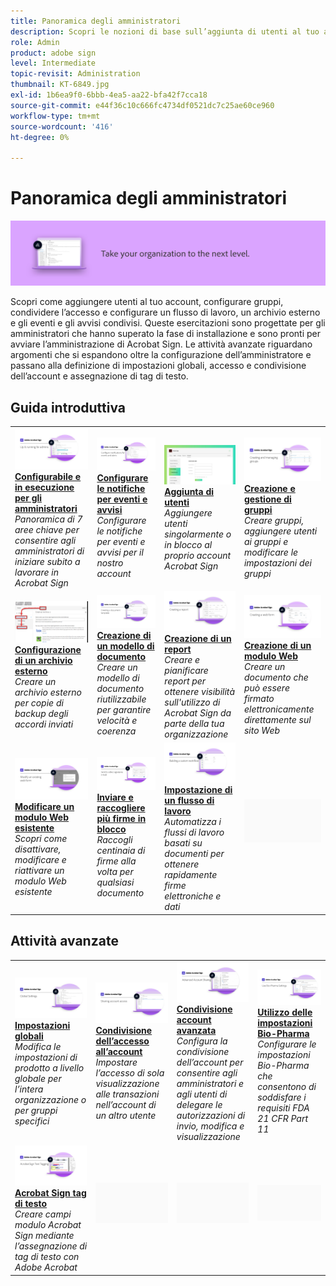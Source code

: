 ```yaml
---
title: Panoramica degli amministratori
description: Scopri le nozioni di base sull’aggiunta di utenti al tuo account, la configurazione di gruppi, la condivisione dell’accesso e l’impostazione di un flusso di lavoro, un archivio esterno, eventi e avvisi condivisi
role: Admin
product: adobe sign
level: Intermediate
topic-revisit: Administration
thumbnail: KT-6849.jpg
exl-id: 1b6ea9f0-6bbb-4ea5-aa22-bfa42f7cca18
source-git-commit: e44f36c10c666fc4734df0521dc7c25ae60ce960
workflow-type: tm+mt
source-wordcount: '416'
ht-degree: 0%

---
```


# Panoramica degli amministratori

![Immagine Amministratori Sign](../assets/Hero-Admin.png)

Scopri come aggiungere utenti al tuo account, configurare gruppi, condividere l’accesso e configurare un flusso di lavoro, un archivio esterno e gli eventi e gli avvisi condivisi. Queste esercitazioni sono progettate per gli amministratori che hanno superato la fase di installazione e sono pronti per avviare l’amministrazione di Acrobat Sign. Le attività avanzate riguardano argomenti che si espandono oltre la configurazione dell’amministratore e passano alla definizione di impostazioni globali, accesso e condivisione dell’account e assegnazione di tag di testo.

## Guida introduttiva

<table style="table-layout:fixed">
<tr>
  <td>
    <a href="up-and-running-admin.md">
      <img alt="Installazione e funzionamento per gli amministratori" src="../assets/Up-Running.png" />
    </a>
    <div>
    <a href="up-and-running-admin.md"><strong>Configurabile e in esecuzione per gli amministratori</strong></a>
    </div>
    <em>Panoramica di 7 aree chiave per consentire agli amministratori di iniziare subito a lavorare in Acrobat Sign</em>
    <br>
  </td>
  <td>
    <a href="set-up-shared-events-and-alert.md">
      <img alt="Impostazione di eventi e avvisi condivisi" src="../assets/Notifications_1280.png" />
    </a>
    <div>
    <a href="set-up-shared-events-and-alert.md"><strong>Configurare le notifiche per eventi e avvisi</strong></a>
    </div>
    <em>Configurare le notifiche per eventi e avvisi per il nostro account</em>
    <br>
  </td>
  <td>
    <a href="add-users-to-your-account.md">
      <img alt="Aggiunta di server" src="../assets/Adding-Users.png" />
    </a>
    <div>
    <a href="add-users-to-your-account.md"><strong>Aggiunta di utenti</strong></a>
    </div>
    <em>Aggiungere utenti singolarmente o in blocco al proprio account Acrobat Sign</em>
    <br>
  </td>
  <td>
    <a href="create-and-manage-groups.md">
      <img alt="Creazione e gestione dei gruppi" src="../assets/Creating-Groups.png" />
    </a>
    <div>
    <a href="create-and-manage-groups.md"><strong>Creazione e gestione di gruppi</strong></a>
    </div>
    <em>Creare gruppi, aggiungere utenti ai gruppi e modificare le impostazioni dei gruppi</em>
    <br>
  </td>
</tr>
<tr>
 <td>
    <a href="set-up-your-external-archive.md">
      <img alt="Configurazione di un archivio esterno" src="../assets/ExternalArchive.png" />
    </a>
    <div>
    <a href="set-up-your-external-archive.md"><strong>Configurazione di un archivio esterno</strong></a>
    </div>
    <em>Creare un archivio esterno per copie di backup degli accordi inviati</em>
    <br>
  </td>
  <td>
    <a href="../sign-advanced-users/create-a-template.md">
      <img alt="Creazione di un modello di documento" src="../assets/Template.png" />
    </a>
    <div>
    <a href="../sign-advanced-users/create-a-template.md"><strong>Creazione di un modello di documento</strong></a>
    </div>
    <em>Creare un modello di documento riutilizzabile per garantire velocità e coerenza</em>
    <br>
  </td>
  <td>
    <a href="create-a-report.md">
      <img alt="Creazione di un report" src="../assets/Report.png" />
    </a>
    <div>
    <a href="create-a-report.md"><strong>Creazione di un report</strong></a>
    </div>
    <em>Creare e pianificare report per ottenere visibilità sull'utilizzo di Acrobat Sign da parte della tua organizzazione</em>
    <br>
  </td>
  <td>
    <a href="../sign-advanced-users/webform.md">
      <img alt="Creazione di un modulo Web" src="../assets/Webform.png" />
    </a>
    <div>
    <a href="../sign-advanced-users/webform.md"><strong>Creazione di un modulo Web</strong></a>
    </div>
    <em>Creare un documento che può essere firmato elettronicamente direttamente sul sito Web</em>
    <br>
  </td>
</tr>
<tr>
  <td>
    <a href="../sign-advanced-users/modify-webform.md">
      <img alt="Modificare un modulo Web esistente" src="../assets/Modifywebform.png" />
    </a>
    <div>
    <a href="../sign-advanced-users/modify-webform.md"><strong>Modificare un modulo Web esistente</strong></a>
    </div>
    <em>Scopri come disattivare, modificare e riattivare un modulo Web esistente</em>
    <br>
  </td>
  <td>
    <a href="../sign-advanced-users/megasign.md">
      <img alt="Inviare e raccogliere più firme in blocco" src="../assets/Megasign.png" />
    </a>
    <div>
    <a href="../sign-advanced-users/megasign.md"><strong>Inviare e raccogliere più firme in blocco</strong></a>
    </div>
    <em>Raccogli centinaia di firme alla volta per qualsiasi documento</em>
    <br>
  </td>
  <td>
    <a href="building-a-custom-workflow.md">
      <img alt="Impostazione di un flusso di lavoro" src="../assets/BuildingWorkflow.png" />
    </a>
    <div>
    <a href="building-a-custom-workflow.md"><strong>Impostazione di un flusso di lavoro</strong></a>
    </div>
    <em>Automatizza i flussi di lavoro basati su documenti per ottenere rapidamente firme elettroniche e dati</em>
    <br>
  </td>
  <td>
    <img alt="Spaziatore" src="../assets/Grayspacer.png" />
    <div>
    <br>
  </td>
</tr>
</table>

## Attività avanzate

<table style="table-layout:fixed">
<tr>
  <td>
    <a href="learn-about-global-settings.md">
      <img alt="Impostazioni globali" src="../assets/GlobalSettings_1280.png">
    </a>
    <div>
    <a href="learn-about-global-settings.md"><strong>Impostazioni globali</strong></a>
    </div>
    <em>Modifica le impostazioni di prodotto a livello globale per l’intera organizzazione o per gruppi specifici</em>
    <br>
  </td>
  <td>
    <a href="share-account-access.md">
      <img alt="Condivisione dell’accesso all’account" src="../assets/SharingAccess.png" />
    </a>  
    <div>
    <a href="share-account-access.md"><strong>Condivisione dell’accesso all’account</strong></a>
    </div>
    <em>Impostare l’accesso di sola visualizzazione alle transazioni nell’account di un altro utente</em>
    <br>
  </td>
  <td>
    <a href="advanced-account-sharing.md">
      <img alt="Condivisione account avanzata" src="../assets/AdvancedSharing_1280.png" />
    </a>
    <div>
    <a href="advanced-account-sharing.md"><strong>Condivisione account avanzata</strong></a>
    </div>
    <em>Configura la condivisione dell’account per consentire agli amministratori e agli utenti di delegare le autorizzazioni di invio, modifica e visualizzazione</em>
    <br>
  </td>
  <td>
    <a href="use-bio-pharma-settings.md">
      <img alt="Utilizzo delle impostazioni Bio-Pharma" src="../assets/Bio_1280.png" />
    </a>
    <div>
    <a href="use-bio-pharma-settings.md"><strong>Utilizzo delle impostazioni Bio-Pharma</strong></a>
    </div>
    <em>Configurare le impostazioni Bio-Pharma che consentono di soddisfare i requisiti FDA 21 CFR Part 11</em>
    <br>
  </td> 
</tr>
<tr>
   <td>
     <a href="../sign-advanced-users/adobe-sign-text-tagging.md">
      <img alt="Acrobat Sign tag di testo" src="../assets/Text-Tagging.png" />
    </a>
    <div>
    <a href="../sign-advanced-users/adobe-sign-text-tagging.md"><strong>Acrobat Sign tag di testo</strong></a>
    <div>
    <em>Creare campi modulo Acrobat Sign mediante l’assegnazione di tag di testo con Adobe Acrobat</em>
    <br>
  </td>
  <td>
    <img alt="Spaziatore" src="../assets/Grayspacer.png" />
    <div>
    <br>
  </td>
  <td>
    <img alt="Spaziatore" src="../assets/Grayspacer.png" />
    <div>
    <br>
  </td>
  <td>
    <img alt="Spaziatore" src="../assets/Grayspacer.png" />
    <div>
    <br>
  </td>
</tr>
</table>
